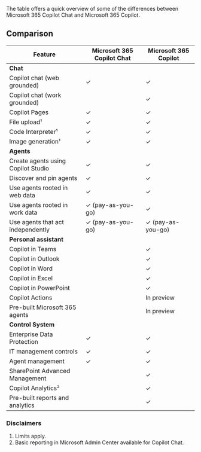 The table offers a quick overview of some of the differences between Microsoft 365 Copilot Chat and Microsoft 365 Copilot.

## Comparison

| Feature                                      | Microsoft 365 Copilot Chat | Microsoft 365 Copilot |
|----------------------------------------------|--------------------|------------------|
| **Chat**                                     |                    |                  |
| Copilot chat (web grounded)                  | ✓                  | ✓                |
| Copilot chat (work grounded)                 |                    | ✓                 |
| Copilot Pages                                | ✓                  | ✓                |
| File upload¹                                 | ✓                  | ✓                |
| Code Interpreter¹                            | ✓                  | ✓                |
| Image generation¹                            | ✓                  | ✓                |
| **Agents**                                   |                    |                  |
| Create agents using Copilot Studio           | ✓                  | ✓                |
| Discover and pin agents                      | ✓                  | ✓                |
| Use agents rooted in web data                | ✓                  | ✓                |
| Use agents rooted in work data               | ✓ (pay-as-you-go)                 | ✓                |
| Use agents that act independently            | ✓ (pay-as-you-go)                 | ✓ (pay-as-you-go)              |
| **Personal assistant**                       |                    |                  |
| Copilot in Teams                             |                  | ✓                |
| Copilot in Outlook                           |                   | ✓                |
| Copilot in Word                              |                   | ✓                 |
| Copilot in Excel                             |                   | ✓                 |
| Copilot in PowerPoint                        |                         | ✓       |
| Copilot Actions                              |                     | In preview  |
| Pre-built Microsoft 365 agents           |                    | In preview                 |
| **Control System**                           |                    |                  |
| Enterprise Data Protection                   |   ✓                  |  ✓                 |
| IT management controls                       |   ✓                  |  ✓                 |
| Agent management                             |     ✓                |  ✓                 |
| SharePoint Advanced Management               |                    |   ✓                |
| Copilot Analytics²                           |                    |   ✓                |
| Pre-built reports and analytics              |                    |   ✓                |

### Disclaimers

1. Limits apply.
1. Basic reporting in Microsoft Admin Center available for Copilot Chat.
